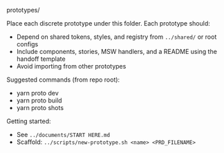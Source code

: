 prototypes/

Place each discrete prototype under this folder. Each prototype should:
- Depend on shared tokens, styles, and registry from `../shared/` or root configs
- Include components, stories, MSW handlers, and a README using the handoff template
- Avoid importing from other prototypes

Suggested commands (from repo root):
- yarn proto <name> dev
- yarn proto <name> build
- yarn proto <name> shots

Getting started:
- See `../documents/START HERE.md`
- Scaffold: `../scripts/new-prototype.sh <name> <PRD_FILENAME>`


